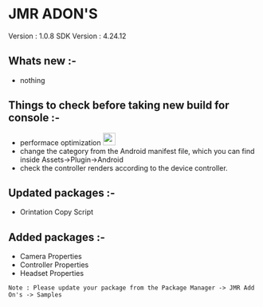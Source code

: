 # JMR ADON'S

Version : 1.0.8
SDK Version : 4.24.12

## Whats new :-
* nothing

## Things to check before taking new build for console :-
* performace optimization [<img src="https://cdn-icons-png.flaticon.com/512/939/939354.png" width="25"/>](https://docs.tesseract.in/develop/upgrade-guide/performance-optimization)
* change the category from the Android manifest file, which you can find inside Assets->Plugin->Android
* check the controller renders according to the device controller.

## Updated packages :-
* Orintation Copy Script

## Added packages :-
* Camera Properties
* Controller Properties
* Headset Properties

```
Note : Please update your package from the Package Manager -> JMR Add On's -> Samples
```

